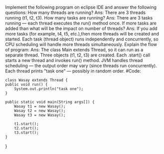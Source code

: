 Implement the following program on eclipse IDE and answer the following questions:
How many threads are running?
Ans: There are 3 threads running (t1, t2, t3).
How many tasks are running?
Ans: There are 3 tasks running — each thread executes the run() method once.
If more tasks are added than what will be the impact on number of threads?
Ans: If you add more tasks (for example, t4, t5, etc.),then more threads will be created and started.
Each task (thread object) runs independently and concurrently, so CPU scheduling will handle more threads simultaneously.
Explain the flow of program:
Ans: The class Main extends Thread, so it can run as a separate thread.
Three objects (t1, t2, t3) are created.
Each .start() call starts a new thread and invokes run() method.
JVM handles thread scheduling — the output order may vary (since threads run concurrently).
Each thread prints "task one" — possibly in random order.
#Code:

    class Wasay extends Thread {
    public void run() {
        System.out.println("task one");
    }

    public static void main(String args[]) {
        Wasay t1 = new Wasay();
        Wasay t2 = new Wasay();
        Wasay t3 = new Wasay();

        t1.start();
        t2.start();
        t3.start();
    }
}
